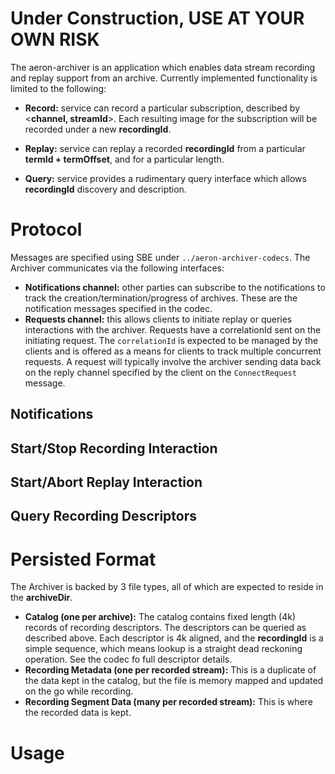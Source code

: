 Under Construction, USE AT YOUR OWN RISK
===

The aeron-archiver is an application which enables data stream recording and replay support from an archive. 
Currently implemented functionality is limited to the following:
- **Record:** service can record a particular subscription, described
by <__channel, streamId__>. Each resulting image for the subscription
will be recorded under a new __recordingId__.

- **Replay:** service can replay a recorded __recordingId__ from
a particular __termId + termOffset__, and for a particular length.

- **Query:** service provides a rudimentary query interface which
allows __recordingId__ discovery and description.

Protocol
=====
Messages are specified using SBE under `../aeron-archiver-codecs`. The
Archiver communicates via the following interfaces:
 - **Notifications channel:** other parties can subscribe to the notifications
 to track the creation/termination/progress of archives. These are the
 notification messages specified in the codec.
 - **Requests channel:** this allows clients to initiate replay or queries
 interactions with the archiver. Requests have a correlationId sent
 on the initiating request. The `correlationId` is expected to be managed by
 the clients and is offered as a means for clients to track multiple
 concurrent requests. A request will typically involve the
 archiver sending data back on the reply channel specified by the client 
 on the `ConnectRequest` message.

Notifications
----

Start/Stop Recording Interaction 
----

Start/Abort Replay Interaction 
----

Query Recording Descriptors
----

Persisted Format
=====
The Archiver is backed by 3 file types, all of which are expected to reside in the __archiveDir__.

 -  **Catalog (one per archive):** The catalog contains fixed length (4k) records of recording descriptors. The 
 descriptors can be queried as described above. Each descriptor is 4k aligned, and the __recordingId__
 is a simple sequence, which means lookup is a straight dead reckoning operation. See the codec
 fo full descriptor details.
 - **Recording Metadata (one per recorded stream):** This is a duplicate of the data kept in the catalog, but the file
 is memory mapped and updated on the go while recording.
 - **Recording Segment Data (many per recorded stream):** This is where the recorded data is kept.
 
 Usage
 ===
 
 
